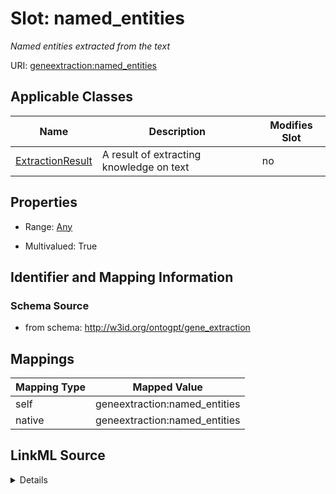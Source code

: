 

# Slot: named_entities


_Named entities extracted from the text_



URI: [geneextraction:named_entities](http://w3id.org/ontogpt/gene_extractionnamed_entities)



<!-- no inheritance hierarchy -->





## Applicable Classes

| Name | Description | Modifies Slot |
| --- | --- | --- |
| [ExtractionResult](ExtractionResult.md) | A result of extracting knowledge on text |  no  |







## Properties

* Range: [Any](Any.md)

* Multivalued: True





## Identifier and Mapping Information







### Schema Source


* from schema: http://w3id.org/ontogpt/gene_extraction




## Mappings

| Mapping Type | Mapped Value |
| ---  | ---  |
| self | geneextraction:named_entities |
| native | geneextraction:named_entities |




## LinkML Source

<details>
```yaml
name: named_entities
description: Named entities extracted from the text
from_schema: http://w3id.org/ontogpt/gene_extraction
rank: 1000
alias: named_entities
owner: ExtractionResult
domain_of:
- ExtractionResult
range: Any
multivalued: true
inlined: true
inlined_as_list: true

```
</details>